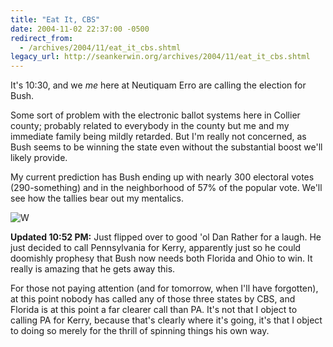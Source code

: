 ```yaml
---
title: "Eat It, CBS"
date: 2004-11-02 22:37:00 -0500
redirect_from:
  - /archives/2004/11/eat_it_cbs.shtml
legacy_url: http://seankerwin.org/archives/2004/11/eat_it_cbs.shtml
---
```

It's 10:30, and we _me_ here at Neutiquam Erro are calling the election for Bush.

Some sort of problem with the electronic ballot systems here in Collier county; probably related to everybody in the county but me and my immediate family being mildly retarded. But I'm really not concerned, as Bush seems to be winning the state even without the substantial boost we'll likely provide.

My current prediction has Bush ending up with nearly 300 electoral votes (290-something) and in the neighborhood of 57% of the popular vote. We'll see how the tallies bear out my mentalics.

![W](http://hamstergeddon.dyndns.org/images/W.jpg)

**Updated 10:52 PM:** Just flipped over to good 'ol Dan Rather for a laugh. He just decided to call Pennsylvania for Kerry, apparently just so he could doomishly prophesy that Bush now needs both Florida and Ohio to win. It really is amazing that he gets away this.

For those not paying attention (and for tomorrow, when I'll have forgotten), at this point nobody has called any of those three states by CBS, and Florida is at this point a far clearer call than PA. It's not that I object to calling PA for Kerry, because that's clearly where it's going, it's that I object to doing so merely for the thrill of spinning things his own way.
